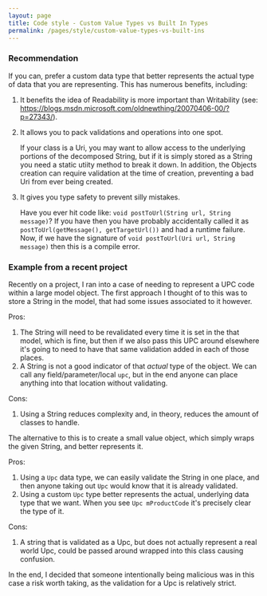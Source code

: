 ```yaml
---
layout: page
title: Code style - Custom Value Types vs Built In Types
permalink: /pages/style/custom-value-types-vs-built-ins
---
```


### Recommendation
If you can, prefer a custom data type that better represents the actual type of data that you are representing. This has numerous benefits, including:

1. It benefits the idea of Readability is more important than Writability (see: https://blogs.msdn.microsoft.com/oldnewthing/20070406-00/?p=27343/). 

2. It allows you to pack validations and operations into one spot. 
   
   If your class is a Uri, you may want to allow access to the underlying portions of the decomposed String, but if it is simply stored as a String you need a static utiity method to break it down. In addition, the Objects creation can require validation at the time of creation, preventing a bad Uri from ever being created.

3. It gives you type safety to prevent silly mistakes.
   
   Have you ever hit code like: ```void postToUrl(String url, String message)```? If you have then you have probably accidentally called it as ```postToUrl(getMessage(), getTargetUrl())``` and had a runtime failure. Now, if we have the signature of  ```void postToUrl(Uri url, String message)``` then this is a compile error.

### Example from a recent project
Recently on a project, I ran into a case of needing to represent a UPC code within a large model object. The first approach I thought of to this was to store a String in the model, that had some issues associated to it however. 

Pros:

1. The String will need to be revalidated every time it is set in the that model, which is fine, but then if we also pass this UPC around elsewhere it's going to need to have that same validation added in each of those places.
2. A String is not a good indicator of that _actual_ type of the object. We can call any field/parameter/local ```upc```, but in the end anyone can place anything into that location without validating.

Cons:

1. Using a String reduces complexity and, in theory, reduces the amount of classes to handle.

The alternative to this is to create a small value object, which simply wraps the given String, and better represents it.

Pros:

1. Using a ```Upc``` data type, we can easily validate the String in one place, and then anyone taking out ```Upc``` would know that it is already validated.
2. Using a custom ```Upc``` type better represents the actual, underlying data type that we want. When you see ```Upc mProductCode``` it's precisely clear the type of it.

Cons:

1. A string that is validated as a Upc, but does not actually represent a real world Upc, could be passed around wrapped into this class causing confusion.

In the end, I decided that someone intentionally being malicious was in this case a risk worth taking, as the validation for a Upc is relatively strict.
